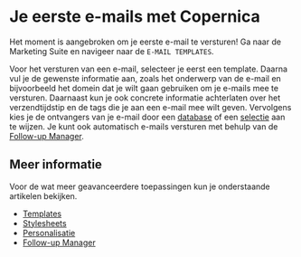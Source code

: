 # Je eerste e-mails met Copernica

Het moment is aangebroken om je eerste e-mail te versturen! Ga naar de Marketing 
Suite en navigeer naar de `E-MAIL TEMPLATES`. 

Voor het versturen van een e-mail, selecteer je eerst een template. Daarna vul
je de gewenste informatie aan, zoals het onderwerp van de e-mail en bijvoorbeeld
het domein dat je wilt gaan gebruiken om je e-mails mee te versturen. Daarnaast kun 
je ook concrete informatie achterlaten over het verzendtijdstip en de tags
die je aan een e-mail mee wilt geven. Vervolgens kies je de ontvangers van je e-mail 
door een [database](./database-introduction) of een [selectie](./selections-introduction) 
aan te wijzen. Je kunt ook automatisch e-mails versturen met behulp van de [Follow-up Manager](./follow-up-manager).


## Meer informatie

Voor de wat meer geavanceerdere toepassingen kun je onderstaande artikelen bekijken.

* [Templates](./templates)
* [Stylesheets](./stylesheets)
* [Personalisatie](./personalizatie)
* [Follow-up Manager](./follow-up-manager)
